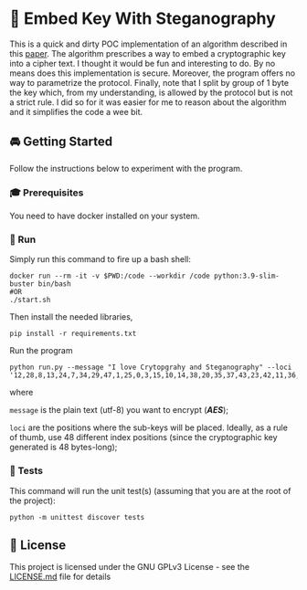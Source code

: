# :key: Embed Key With Steganography

This is a quick and dirty POC implementation of an algorithm described in this [paper](https://www.researchgate.net/publication/265209062_Encryption_Key_Distribution_Applying_Steganographic_Techniques). The algorithm prescribes a way to embed a cryptographic key into a cipher text. I thought it would be fun and interesting to do. By no means does this implementation is secure. Moreover, the program offers no way to parametrize the protocol. Finally, note that I split by group of 1 byte the key which, from my understanding, is allowed by the protocol but is not a strict rule. I did so for it was easier for me to reason about the algorithm and it simplifies the code a wee bit.

## :oncoming_automobile: Getting Started

Follow the instructions below to experiment with the program.

### :mortar_board: Prerequisites

You need to have docker installed on your system. 

### :rocket: Run

Simply run this command to fire up a bash shell:
```
docker run --rm -it -v $PWD:/code --workdir /code python:3.9-slim-buster bin/bash
#OR
./start.sh
```
Then install the needed libraries,

```
pip install -r requirements.txt
```
Run the program
```
python run.py --message "I love Crytopgrahy and Steganography" --loci '12,28,8,13,24,7,34,29,47,1,25,0,3,15,10,14,38,20,35,37,43,23,42,11,36,32,2,33,17,21,45,22,27,44,41,18,9,46,31,40,4,19,26,16,5,6,39,30'
```
where 

```message``` is the plain text (utf-8) you want to encrypt (**_AES_**);

```loci``` are the positions where the sub-keys will be placed. Ideally, as a rule of thumb, use 48 different index positions (since the cryptographic key generated is 48 bytes-long);
### :hammer: Tests

This command will run the unit test(s) (assuming that you are at the root of the project):
```
python -m unittest discover tests
```

## :page_with_curl: License

This project is licensed under the GNU GPLv3 License - see the [LICENSE.md](LICENSE.md) file for details

